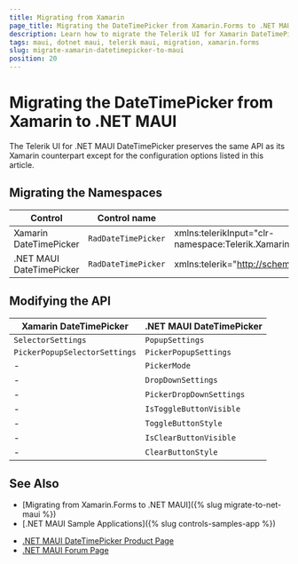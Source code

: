 ```yaml
---
title: Migrating from Xamarin
page_title: Migrating the DateTimePicker from Xamarin.Forms to .NET MAUI
description: Learn how to migrate the Telerik UI for Xamarin DateTimePicker to the Telerik UI for .NET MAUI framework by updating the namespaces and the incompatible NuGet packages.
tags: maui, dotnet maui, telerik maui, migration, xamarin.forms
slug: migrate-xamarin-datetimepicker-to-maui
position: 20
---
```


# Migrating the DateTimePicker from Xamarin to .NET MAUI

The Telerik UI for .NET MAUI DateTimePicker preserves the same API as its Xamarin counterpart except for the configuration options listed in this article.

## Migrating the Namespaces

| Control | Control name | XAML Namespcace | C# Namespace|
| --------------- | --------------- | --------------- | --------------- |
| Xamarin DateTimePicker | `RadDateTimePicker` | xmlns:telerikInput="clr-namespace:Telerik.XamarinForms.Input;assembly=Telerik.XamarinForms.Input" | using Telerik.XamarinForms.Input; |
| .NET MAUI DateTimePicker | `RadDateTimePicker` | xmlns:telerik="http://schemas.telerik.com/2022/xaml/maui" | using Telerik.Maui.Controls; |


## Modifying the API

| Xamarin DateTimePicker | .NET MAUI DateTimePicker |
| ------------- | --------------- |
| `SelectorSettings` | `PopupSettings` |
| `PickerPopupSelectorSettings` | `PickerPopupSettings` |
| - | `PickerMode` |
| - | `DropDownSettings` |
| - | `PickerDropDownSettings` |
| - | `IsToggleButtonVisible` |
| - | `ToggleButtonStyle` |
| - | `IsClearButtonVisible` |
| - | `ClearButtonStyle` |

## See Also

* [Migrating from Xamarin.Forms to .NET MAUI]({% slug migrate-to-net-maui %})
* [.NET MAUI Sample Applications]({% slug controls-samples-app %})
- [.NET MAUI DateTimePicker Product Page](https://www.telerik.com/maui-ui/datetimepicker)
- [.NET MAUI Forum Page](https://www.telerik.com/forums/maui?tagId=1853)
